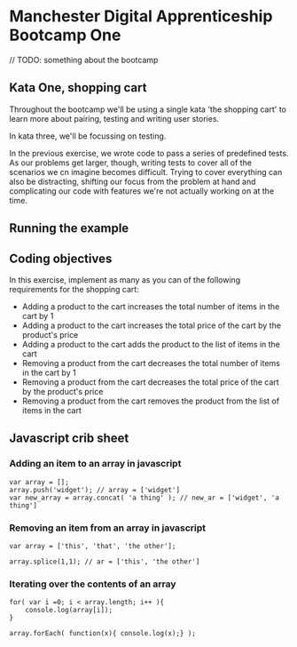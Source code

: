 # Manchester Digital Apprenticeship Bootcamp One

// TODO: something about the bootcamp

## Kata One, shopping cart 

Throughout the bootcamp we'll be using a single kata 'the shopping cart' to learn more about pairing, testing and 
writing user stories. 
 
In kata three, we'll be focussing on testing.

In the previous exercise, we wrote code to pass a series of predefined tests. As our problems get larger, though, writing
tests to cover all of the scenarios we cn imagine becomes difficult. Trying to cover everything can also be distracting, 
shifting our focus from the problem at hand and complicating our code with features we're not actually working on at the time.



## Running the example


## Coding objectives

In this exercise, implement as many as you can of the following requirements for the shopping cart:

 * Adding a product to the cart increases the total number of items in the cart by 1
 * Adding a product to the cart increases the total price of the cart by the product's price
 * Adding a product to the cart adds the product to the list of items in the cart
 * Removing a product from the cart decreases the total number of items in the cart by 1
 * Removing a product from the cart decreases the total price of the cart by the product's price
 * Removing a product from the cart removes the product from the list of items in the cart

## Javascript crib sheet

### Adding an item to an array in javascript

```
var array = [];
array.push('widget'); // array = ['widget']
var new_array = array.concat( 'a thing' ); // new_ar = ['widget', 'a thing']
```

### Removing an item from an array in javascript

```
var array = ['this', 'that', 'the other'];

array.splice(1,1); // ar = ['this', 'the other']
```

### Iterating over the contents of an array

```
for( var i =0; i < array.length; i++ ){
	console.log(array[i]);
}
```

```
array.forEach( function(x){ console.log(x);} );
```